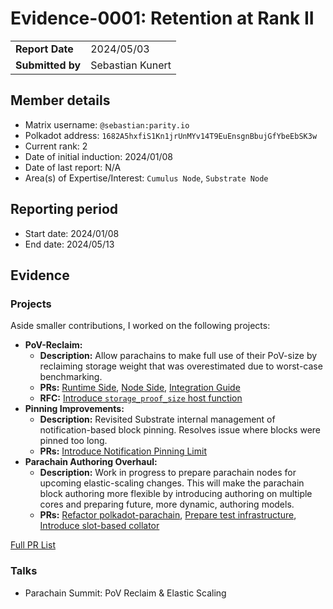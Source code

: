 # Evidence-0001: Retention at Rank II

|                  |                  |
| ---------------- | ---------------- |
| **Report Date**  | 2024/05/03       |
| **Submitted by** | Sebastian Kunert |

## Member details

- Matrix username: `@sebastian:parity.io`
- Polkadot address: `1682A5hxfiS1Kn1jrUnMYv14T9EuEnsgnBbujGfYbeEbSK3w`
- Current rank: 2
- Date of initial induction: 2024/01/08
- Date of last report: N/A
- Area(s) of Expertise/Interest: `Cumulus Node`, `Substrate Node`

## Reporting period

- Start date: 2024/01/08
- End date: 2024/05/13

## Evidence

### Projects

Aside smaller contributions, I worked on the following projects:

- **PoV-Reclaim:**
  - **Description:** Allow parachains to make full use of their PoV-size by reclaiming storage weight that was overestimated due to worst-case benchmarking.
  - **PRs:** [Runtime Side](https://github.com/paritytech/polkadot-sdk/pull/3002), [Node Side](https://github.com/paritytech/polkadot-sdk/pull/1462), [Integration Guide](https://github.com/paritytech/polkadot-sdk/pull/4244)
  - **RFC:** [Introduce `storage_proof_size` host function](https://github.com/polkadot-fellows/RFCs/pull/43)
- **Pinning Improvements:**
  - **Description:** Revisited Substrate internal management of notification-based block pinning. Resolves issue where blocks were pinned too long.
  - **PRs:** [Introduce Notification Pinning Limit](https://github.com/paritytech/polkadot-sdk/pull/2935)
- **Parachain Authoring Overhaul:**
  - **Description:** Work in progress to prepare parachain nodes for upcoming elastic-scaling changes. This will make the parachain block authoring more flexible by introducing authoring on multiple cores and preparing future, more dynamic, authoring models.
  - **PRs:** [Refactor polkadot-parachain](https://github.com/paritytech/polkadot-sdk/pull/3511), [Prepare test infrastructure](https://github.com/paritytech/polkadot-sdk/pull/3568), [Introduce slot-based collator](https://github.com/paritytech/polkadot-sdk/pull/4097)

[Full PR List](https://github.com/paritytech/polkadot-sdk/pulls?q=+is%3Apr+author%3Askunert+)

### Talks

- Parachain Summit: PoV Reclaim & Elastic Scaling
